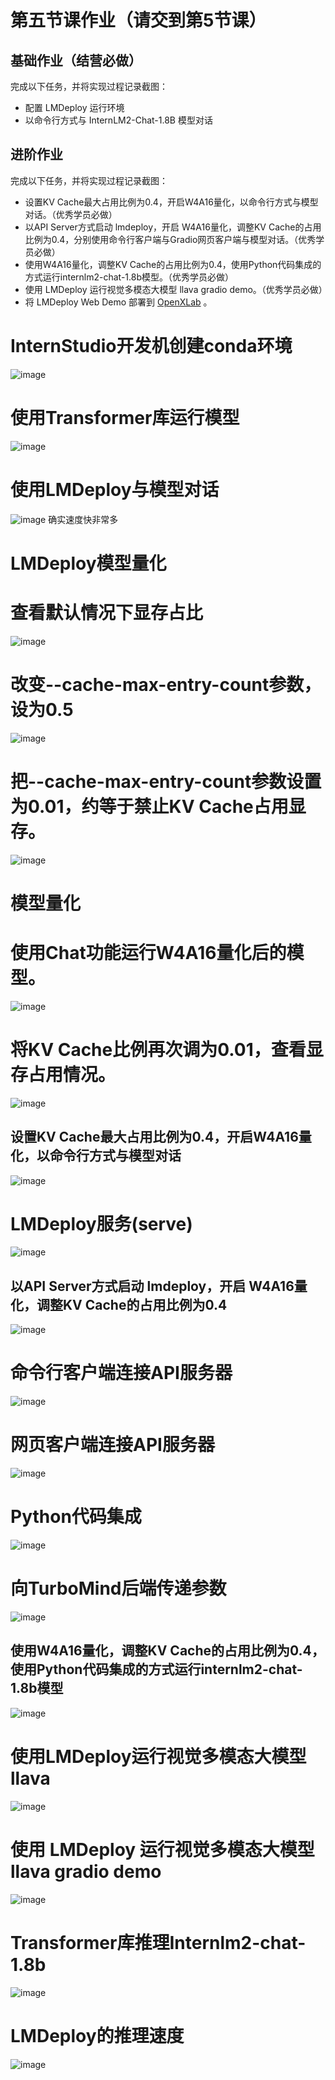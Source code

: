 # 第五节课作业（请交到第5节课）

## 基础作业（结营必做）
完成以下任务，并将实现过程记录截图：
- 配置 LMDeploy 运行环境
- 以命令行方式与 InternLM2-Chat-1.8B 模型对话

## 进阶作业

完成以下任务，并将实现过程记录截图：
- 设置KV Cache最大占用比例为0.4，开启W4A16量化，以命令行方式与模型对话。（优秀学员必做）
- 以API Server方式启动 lmdeploy，开启 W4A16量化，调整KV Cache的占用比例为0.4，分别使用命令行客户端与Gradio网页客户端与模型对话。（优秀学员必做）
- 使用W4A16量化，调整KV Cache的占用比例为0.4，使用Python代码集成的方式运行internlm2-chat-1.8b模型。（优秀学员必做）
- 使用 LMDeploy 运行视觉多模态大模型 llava gradio demo。（优秀学员必做）
- 将 LMDeploy Web Demo 部署到 [OpenXLab](../tools/openxlab-deploy/) 。


# InternStudio开发机创建conda环境
![image](https://github.com/970602/InternLM2-Course/assets/144504645/af79ce2c-a743-4085-8b07-d7701eb065bd)
# 使用Transformer库运行模型
![image](https://github.com/970602/InternLM2-Course/assets/144504645/d13ea5a7-9389-4e39-8bee-f8871f625934)
# 使用LMDeploy与模型对话
![image](https://github.com/970602/InternLM2-Course/assets/144504645/67654772-b580-4cd1-a091-ae203c781b07)
确实速度快非常多
# LMDeploy模型量化
#  查看默认情况下显存占比
![image](https://github.com/970602/InternLM2-Course/assets/144504645/215736e9-3d75-494a-8292-a338770d941a)
# 改变--cache-max-entry-count参数，设为0.5
![image](https://github.com/970602/InternLM2-Course/assets/144504645/a486fa66-ae76-4014-840a-f2d17065ff42)

# 把--cache-max-entry-count参数设置为0.01，约等于禁止KV Cache占用显存。
![image](https://github.com/970602/InternLM2-Course/assets/144504645/29dd4487-683f-42ae-974b-291d8f71fe81)

# 模型量化
# 使用Chat功能运行W4A16量化后的模型。
![image](https://github.com/970602/InternLM2-Course/assets/144504645/46868743-49f5-4f34-966a-b0d293ab0cce)
# 将KV Cache比例再次调为0.01，查看显存占用情况。
![image](https://github.com/970602/InternLM2-Course/assets/144504645/16aad920-cd93-4b9b-bd70-0f84163167d1)

## 设置KV Cache最大占用比例为0.4，开启W4A16量化，以命令行方式与模型对话
![image](https://github.com/970602/InternLM2-Course/assets/144504645/4213aaaa-08d5-43a8-8469-ca25cc4a630c)
##
# LMDeploy服务(serve)
![image](https://github.com/970602/InternLM2-Course/assets/144504645/5b00638f-e5cd-423b-b601-a87e8295e8cb)

## 以API Server方式启动 lmdeploy，开启 W4A16量化，调整KV Cache的占用比例为0.4
![image](https://github.com/970602/InternLM2-Course/assets/144504645/20ab6627-8c7f-446b-be2a-9389f4efaab2)

# 命令行客户端连接API服务器

![image](https://github.com/970602/InternLM2-Course/assets/144504645/c87bd947-cdd9-4e92-b896-e99e3129fb83)
# 网页客户端连接API服务器
![image](https://github.com/970602/InternLM2-Course/assets/144504645/f5224d80-e604-410c-b1ac-4274afe63969)
# Python代码集成
![image](https://github.com/970602/InternLM2-Course/assets/144504645/4097e56a-931a-4ea8-bccd-eda057c30cb2)
# 向TurboMind后端传递参数
![image](https://github.com/970602/InternLM2-Course/assets/144504645/75635776-6052-4a92-b268-c65a4d719c67)
## 使用W4A16量化，调整KV Cache的占用比例为0.4，使用Python代码集成的方式运行internlm2-chat-1.8b模型

![image](https://github.com/970602/InternLM2-Course/assets/144504645/2315f316-72af-4ac5-aed5-8f9fff80d87f)

# 使用LMDeploy运行视觉多模态大模型llava
![image](https://github.com/970602/InternLM2-Course/assets/144504645/b8a3f1db-119c-4f5c-9642-fc6f5253fcd1)
# 使用 LMDeploy 运行视觉多模态大模型 llava gradio demo
![image](https://github.com/970602/InternLM2-Course/assets/144504645/06eab683-09a4-4f84-8984-00e849d8512e)
# Transformer库推理Internlm2-chat-1.8b
![image](https://github.com/970602/InternLM2-Course/assets/144504645/1137dd1e-b59f-4ec7-9d5f-583a3fb148e5)
# LMDeploy的推理速度
![image](https://github.com/970602/InternLM2-Course/assets/144504645/6f3e6d26-a011-4d61-93a9-2a5066f73454)
